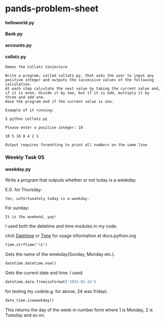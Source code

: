 # pands-problem-sheet

#### helloworld.py

#### Bank.py

#### accounts.py

#### collatz.py

    Demos the Collatz Conjecture

    Write a program, called collatz.py, that asks the user to input any positive integer and outputs the successive values of the following calculation. 
    At each step calculate the next value by taking the current value and, if it is even, divide it by two, but if it is odd, multiply it by three and add one.
    Have the program end if the current value is one.

    Example of it running:

    $ python collatz.py

    Please enter a positive integer: 10

    10 5 16 8 4 2 1

    Output requires formatting to print all numbers on the same line


### Weekly Task 05
#### weekday.py
Write a program that outputs whether or not today is a weekday.

E.G. for Thursday:
```
Yes, unfortunately today is a weekday.
```
For sunday:
```
It is the weekend, yay!
```

I used both the datetime and time modules in my code.

click [Datetime](https://docs.python.org/3/library/datetime.html) or 
[Time](https://docs.python.org/3/library/time.html?highlight=time#module-time) for usage information at docs.python.org

```python
time.strftime("%A")
```
Gets the name of the weekday(Sunday, Monday etc.).
```python
datetime.datetime.now()
```
Gets the current date and time. I used
```python
datetime.date.fromisoformat('2023-02-24')
```
for testing my code(e.g. for above, 24 was friday).
```python
date_time.isoweekday()
```
This returns the day of the week in number form where 1 is Monday, 2 is Tuesday and so on.


